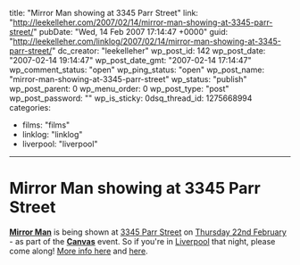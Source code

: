 title: "Mirror Man showing at 3345 Parr Street"
link: "http://leekelleher.com/2007/02/14/mirror-man-showing-at-3345-parr-street/"
pubDate: "Wed, 14 Feb 2007 17:14:47 +0000"
guid: "http://leekelleher.com/linklog/2007/02/14/mirror-man-showing-at-3345-parr-street/"
dc_creator: "leekelleher"
wp_post_id: 142
wp_post_date: "2007-02-14 19:14:47"
wp_post_date_gmt: "2007-02-14 17:14:47"
wp_comment_status: "open"
wp_ping_status: "open"
wp_post_name: "mirror-man-showing-at-3345-parr-street"
wp_status: "publish"
wp_post_parent: 0
wp_menu_order: 0
wp_post_type: "post"
wp_post_password: ""
wp_is_sticky: 0dsq_thread_id: 1275668994
categories:
  - films: "films"
  - linklog: "linklog"
  - liverpool: "liverpool"

---

# Mirror Man showing at 3345 Parr Street

<strong><a href="http://leekelleher.com/projects/films/#mirrorman">Mirror Man</a></strong> is being shown at <a href="http://www.3345parrst.com/">3345 Parr Street</a> on <a href="http://upcoming.org/event/152243">Thursday 22nd February</a> - as part of the <strong><a href="http://www.myspace.com/canvasnight">Canvas</a></strong> event. So if you're in <a href="http://www.visitliverpool.com/">Liverpool</a> that night, please come along! <a href="http://blog.myspace.com/index.cfm?fuseaction=blog.view&friendID=147130515&blogID=222554959">More info here</a> and <a href="http://blog.myspace.com/index.cfm?fuseaction=blog.view&friendID=145109714&blogID=219003717">here</a>.